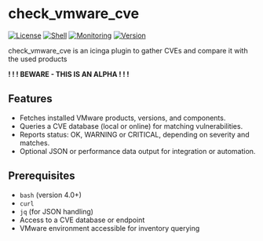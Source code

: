 # check_vmware_cve
[![License](https://img.shields.io/badge/license-MIT-blue.svg)](LICENSE)
[![Shell](https://img.shields.io/badge/shell-bash-green.svg)](https://www.gnu.org/software/bash/)
[![Monitoring](https://img.shields.io/badge/Monitoring-Icinga%2FNagios-blue.svg)](https://icinga.com/)
[![Version](https://img.shields.io/badge/version-0.0.1-orange.svg)](CHANGELOG.md)

check_vmware_cve is an icinga plugin to gather CVEs and compare it with the used products

**! ! ! BEWARE - THIS IS AN ALPHA ! ! !**

##  Features

- Fetches installed VMware products, versions, and components.
- Queries a CVE database (local or online) for matching vulnerabilities.
- Reports status: OK, WARNING or CRITICAL, depending on severity and matches.
- Optional JSON or performance data output for integration or automation.

##  Prerequisites

- `bash` (version 4.0+)
- `curl`
- `jq` (for JSON handling)
- Access to a CVE database or endpoint
- VMware environment accessible for inventory querying
